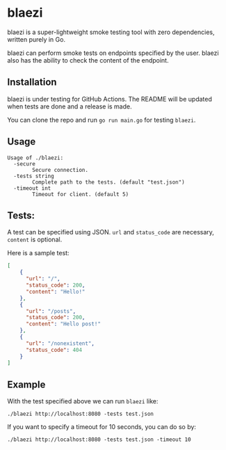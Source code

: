 # blaezi

blaezi is a super-lightweight smoke testing tool with zero dependencies, written purely in Go.

blaezi can perform smoke tests on endpoints specified by the user. blaezi also has the ability to check the content of the endpoint.

## Installation

blaezi is under testing for GitHub Actions. The README will be updated when tests are done and a release is made.

You can clone the repo and run `go run main.go` for testing `blaezi`.


## Usage

```
Usage of ./blaezi:
  -secure
        Secure connection.
  -tests string
        Complete path to the tests. (default "test.json")
  -timeout int
        Timeout for client. (default 5)
```

## Tests:

A test can be specified using JSON. `url` and `status_code` are necessary, `content` is optional.

Here is a sample test:

```json
[
    {
      "url": "/",
      "status_code": 200,
      "content": "Hello!"
    },
    {
      "url": "/posts",
      "status_code": 200,
      "content": "Hello post!"
    },
    {
      "url": "/nonexistent",
      "status_code": 404
    }
]
```


## Example

With the test specified above we can run `blaezi` like:

```
./blaezi http://localhost:8080 -tests test.json
```

If you want to specify a timeout for 10 seconds, you can do so by:

```
./blaezi http://localhost:8080 -tests test.json -timeout 10
```
